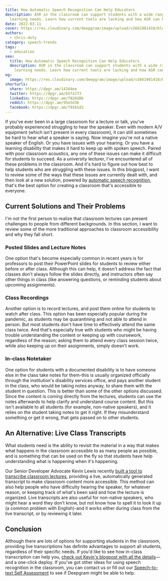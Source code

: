 ```yaml
---
title: How Automatic Speech Recognition Can Help Educators
description: ASR in the classroom can support students with a wide range of
  learning needs. Learn how current tools are lacking and how ASR can help.
date: 2022-03-11
cover: https://res.cloudinary.com/deepgram/image/upload/v1661981410/blog/automatic-speech-recognition-education/How-ASR-can-help-educators-thumb-554x220%402x.png
authors:
  - chris-doty
category: speech-trends
tags:
  - education
seo:
  title: How Automatic Speech Recognition Can Help Educators
  description: ASR in the classroom can support students with a wide range of
    learning needs. Learn how current tools are lacking and how ASR can help.
og:
  image: https://res.cloudinary.com/deepgram/image/upload/v1661981410/blog/automatic-speech-recognition-education/How-ASR-can-help-educators-thumb-554x220%402x.png
shorturls:
  share: https://dpgr.am/14164ee
  twitter: https://dpgr.am/b5fa773
  linkedin: https://dpgr.am/f826d8b
  reddit: https://dpgr.am/95e5d3b
  facebook: https://dpgr.am/f9161d2
---
```

If you've ever been in a large classroom for a lecture or talk, you've probably experienced struggling to hear the speaker. Even with modern A/V equipment (which isn't present in every classroom), it can still sometimes be hard to hear what a speaker is saying. Now imagine you're not a native speaker of English. Or you have issues with your hearing. Or you have a learning disability that makes it hard to keep up with spoken speech. Paired with poor classroom acoustics, any one of these issues can make it difficult for students to succeed. As a university lecturer, I've encountered all of these problems in the classroom. And it's hard to figure out how best to help students who are struggling with these issues. In this blogpost, I want to review some of the ways that these issues are currently dealt with, and then look at a new solution, powered by [automatic speech recognition](https://blog.deepgram.com/what-is-asr/), that's the best option for creating a classroom that's accessible to everyone.

## Current Solutions and Their Problems

I'm not the first person to realize that classroom lectures can present challenges to people from different backgrounds. In this section, I want to review some of the more traditional approaches to classroom accessibility and why they fall short.

### Posted Slides and Lecture Notes

One option that's become especially common in recent years is for professors to post their PowerPoint slides for students to review either before or after class. Although this can help, it doesn't address the fact that classes don't always follow the slides directly, and instructors often say other things in class (like answering questions, or reminding students about upcoming assignments).

### Class Recordings

Another option is to record lectures, and post them online for students to watch after class. This option has been especially popular during the pandemic, as students may be quarantining and not able to attend in person. But most students don't have time to effectively attend the same class twice. And that's especially true with students who might be having trouble understanding the content or keeping up with coursework, regardless of the reason; asking them to attend every class session twice, while also keeping up on their assignments, simply doesn't work.

### In-class Notetaker

One option for students with a documented disability is to have someone else in the class take notes for them-this is usually organized officially through the institution's disability services office, and pays another student in the class, who would be taking notes anyway, to share them with the student in question. This is better than some of the other options discussed. Since the content is coming directly from the lectures, students can use the notes afterwards to help clarify and understand course content. But this isn't available to all students (for example, non-native speakers), and it relies on the student taking notes to get it right. If they misunderstand something or get it wrong, that gets passed on to other students.

## An Alternative: Live Class Transcripts

What students need is the ability to revisit the material in a way that makes what happens in the classroom accessible to as many people as possible, and is something that can be used on the fly so that students have help understanding what is happening when it's happening. 

<WhitepaperPromo whitepaper="latest"></WhitepaperPromo>

Our Senior Developer Advocate Kevin Lewis recently [built a tool to transcribe classroom lectures](https://blog.deepgram.com/classroom-captioner/), providing a live, automatically generated transcript to make classroom content more accessible. This method can also help people who have difficulty hearing the speaker, for whatever reason, or keeping track of what's been said and how the lecture is organized. Live transcripts are also useful for non-native speakers, who might hear a word they don't know, but not know how to spell it to look it up (a common problem with English)-and it works either during class from the live transcript, or by reviewing it later.

## Conclusion

Although there are lots of options for supporting students in the classroom, providing live transcriptions has definite advantages to support all students, regardless of their specific needs. If you'd like to see how in-class transcription can help you, [check out Kevin's blogpost with all the details](https://blog.deepgram.com/classroom-captioner/)—and a one-click deploy. If you've got other ideas for using speech recognition in the classroom, you can contact us or fill out our [Speech-to-text Self Assessment](https://deepgram.typeform.com/to/d3zTk2eI) to see if Deepgram might be able to help.
